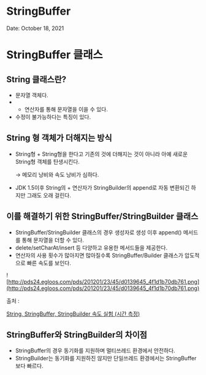 # StringBuffer

Date: October 18, 2021

# StringBuffer 클래스

## String 클래스란?

- 문자열 객체다.
- + 연산자를 통해 문자열을 이을 수 있다.
- 수정이 불가능하다는 특징이 있다.

## String 형 객체가 더해지는 방식

- String형 + String형을 한다고 기존의 것에 더해지는 것이 아니라 아예 새로운 String형 객체를 탄생시킨다.

  → 메모리 낭비와 속도 낭비가 심하다.

- JDK 1.5이후 String의 + 연산자가 StringBuilder의 append로 자동 변환되긴 하지만 그래도 오래 걸린다.

## 이를 해결하기 위한 StringBuffer/StringBuilder 클래스

- StringBuffer/StringBuilder 클래스의 경우 생성자로 생성 이후 append() 메서드를 통해 문자열을 더할 수 있다.
- delete/setCharAt/insert 등 다양하고 유용한 메서드들을 제공한다.
- 연산자의 사용 횟수가 많아지면 많아질수록 StringBuffer/Builder 클래스가 압도적으로 빠른 속도를 보인다.

![http://pds24.egloos.com/pds/201201/23/45/d0139645_4f1d1b70db761.png](http://pds24.egloos.com/pds/201201/23/45/d0139645_4f1d1b70db761.png)

출처 :

[String, StringBuffer, StringBuilder 속도 실험 (시간 측정)](http://egloos.zum.com/deblan2/v/419830)

## StringBuffer와 StringBuilder의 차이점

- StringBuffer의 경우 동기화를 지원하며 멀티쓰레드 환경에서 안전하다.
- StringBuilder는 동기화를 지원하진 않지만 단일쓰레드 환경에서는 StringBuffer보다 빠르다.